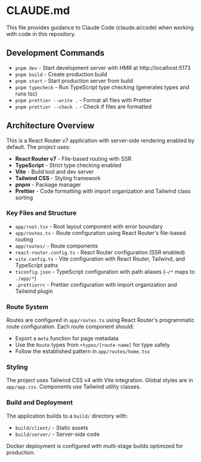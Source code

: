 # CLAUDE.md

This file provides guidance to Claude Code (claude.ai/code) when working with code in this repository.

## Development Commands

- `pnpm dev` - Start development server with HMR at http://localhost:5173
- `pnpm build` - Create production build
- `pnpm start` - Start production server from build
- `pnpm typecheck` - Run TypeScript type checking (generates types and runs tsc)
- `pnpm prettier --write .` - Format all files with Prettier
- `pnpm prettier --check .` - Check if files are formatted

## Architecture Overview

This is a React Router v7 application with server-side rendering enabled by default. The project uses:

- **React Router v7** - File-based routing with SSR
- **TypeScript** - Strict type checking enabled
- **Vite** - Build tool and dev server
- **Tailwind CSS** - Styling framework
- **pnpm** - Package manager
- **Prettier** - Code formatting with import organization and Tailwind class sorting

### Key Files and Structure

- `app/root.tsx` - Root layout component with error boundary
- `app/routes.ts` - Route configuration using React Router's file-based routing
- `app/routes/` - Route components
- `react-router.config.ts` - React Router configuration (SSR enabled)
- `vite.config.ts` - Vite configuration with React Router, Tailwind, and TypeScript paths
- `tsconfig.json` - TypeScript configuration with path aliases (`~/*` maps to `./app/*`)
- `.prettierrc` - Prettier configuration with import organization and Tailwind plugin

### Route System

Routes are configured in `app/routes.ts` using React Router's programmatic route configuration. Each route component should:
- Export a `meta` function for page metadata
- Use the `Route` types from `+types/[route-name]` for type safety
- Follow the established pattern in `app/routes/home.tsx`

### Styling

The project uses Tailwind CSS v4 with Vite integration. Global styles are in `app/app.css`. Components use Tailwind utility classes.

### Build and Deployment

The application builds to a `build/` directory with:
- `build/client/` - Static assets
- `build/server/` - Server-side code

Docker deployment is configured with multi-stage builds optimized for production.